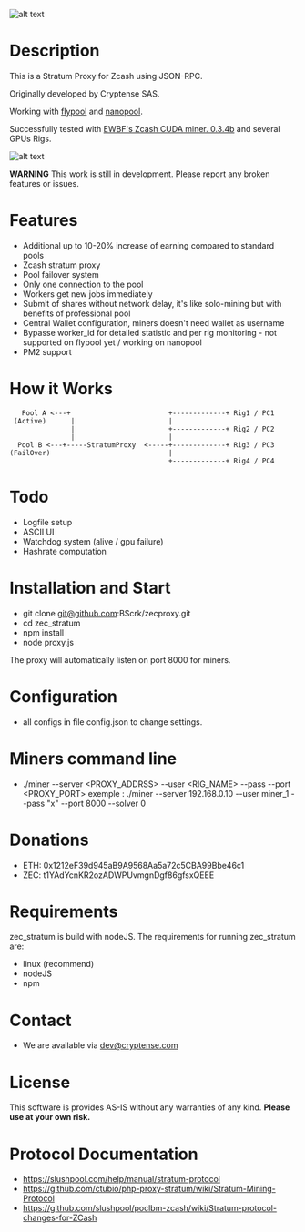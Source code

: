 ![alt text](https://buyingzcash.com/images/logo.png)

# Description 
This is a Stratum Proxy for Zcash using JSON-RPC.

Originally developed by Cryptense SAS. 

Working with [flypool](http://zcash.flypool.org/) and [nanopool](http://zec.nanopool.org).

Successfully tested with [EWBF's Zcash CUDA miner. 0.3.4b](https://bitcointalk.org/index.php?topic=1707546.0) and several GPUs Rigs.

![alt text](http://g.recordit.co/8oX3Pj77BN.gif)


**WARNING** This work is still in development. Please report any broken features or issues.


# Features
* Additional up to 10-20% increase of earning compared to standard pools
* Zcash stratum proxy
* Pool failover system
* Only one connection to the pool
* Workers get new jobs immediately
* Submit of shares without network delay, it's like solo-mining but with benefits of professional pool
* Central Wallet configuration, miners doesn't need wallet as username
* Bypasse worker_id for detailed statistic and per rig monitoring - not supported on flypool yet / working on nanopool
* PM2 support


# How it Works
```
   Pool A <---+                        +-------------+ Rig1 / PC1
 (Active)      |                       |
               |                       +-------------+ Rig2 / PC2
               |                       |
  Pool B <---+-----StratumProxy  <-----+-------------+ Rig3 / PC3
(FailOver)                             |
                                       +-------------+ Rig4 / PC4                                      
```


# Todo
* Logfile setup
* ASCII UI
* Watchdog system (alive / gpu failure) 
* Hashrate computation


# Installation and Start
* git clone git@github.com:BScrk/zecproxy.git
* cd zec_stratum
* npm install
* node proxy.js

The proxy will automatically listen on port 8000 for miners.


# Configuration
* all configs in file config.json to change settings. 


# Miners command line
* ./miner --server <PROXY_ADDRSS> --user <RIG_NAME> --pass <PASS> --port <PROXY_PORT>
exemple : ./miner --server 192.168.0.10 --user miner_1 --pass "x" --port 8000 --solver 0


# Donations
* ETH:  0x1212eF39d945aB9A9568Aa5a72c5CBA99Bbe46c1
* ZEC:  t1YAdYcnKR2ozADWPUvmgnDgf86gfsxQEEE


# Requirements
zec_stratum is build with nodeJS. The requirements for running zec_stratum are:

* linux (recommend)
* nodeJS
* npm


# Contact
* We are available via dev@cryptense.com


# License
This software is provides AS-IS without any warranties of any kind.
**Please use at your own risk.**


# Protocol Documentation
* https://slushpool.com/help/manual/stratum-protocol
* https://github.com/ctubio/php-proxy-stratum/wiki/Stratum-Mining-Protocol
* https://github.com/slushpool/poclbm-zcash/wiki/Stratum-protocol-changes-for-ZCash
